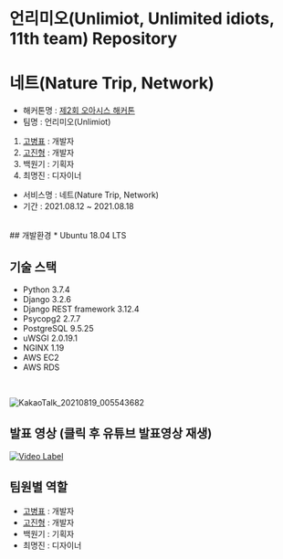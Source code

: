 # 언리미오(Unlimiot, Unlimited idiots, 11th team) Repository

# 네트(Nature Trip, Network)
 - 해커톤명 : <a href="https://oasis-hackathon.kr/">제2회 오아시스 해커톤</a>
 - 팀명 : 언리미오(Unlimiot)
1. <a href="https://github.com/kokoball">고병표</a> : 개발자
2. <a href="https://github.com/jinhgoh">고진형</a> : 개발자
3. 백원기 : 기획자
4. 최명진 : 디자이너
 - 서비스명 : 네트(Nature Trip, Network)
 - 기간 : 2021.08.12 ~ 2021.08.18

<br>
## 개발환경
* Ubuntu 18.04 LTS 
<br>

## 기술 스택
* Python 3.7.4
* Django 3.2.6
* Django REST framework 3.12.4
* Psycopg2 2.7.7
* PostgreSQL 	9.5.25
* uWSGI 2.0.19.1
* NGINX 1.19
* AWS EC2
* AWS RDS
<br>


![KakaoTalk_20210819_005543682](https://user-images.githubusercontent.com/68317603/129941826-dd244f71-fa8c-4158-a7dd-bbcee59d4310.jpg)



## 발표 영상 (클릭 후 유튜브 발표영상 재생)
[![Video Label](http://img.youtube.com/vi/8W-t5IWbBo4/0.jpg)](https://youtu.be/8W-t5IWbBo4)
<br>



## 팀원별 역할 
* <a href="https://github.com/kokoball">고병표</a> : 개발자
* <a href="https://github.com/jinhgoh">고진형</a> : 개발자
* 백원기 : 기획자
* 최명진 : 디자이너

